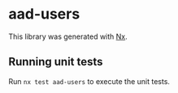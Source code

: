 # aad-users

This library was generated with [Nx](https://nx.dev).

## Running unit tests

Run `nx test aad-users` to execute the unit tests.
